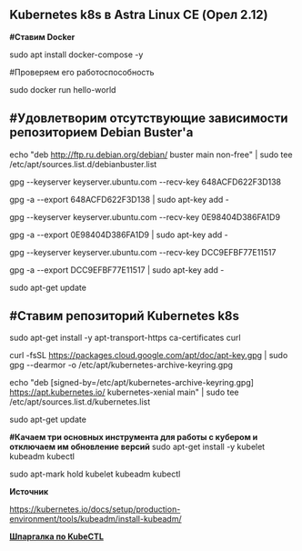 Kubernetes k8s в Astra Linux CE (Орел 2.12)
---
<b>#Ставим Docker</b>

sudo apt install docker-compose -y

#Проверяем его работоспособность

sudo docker run hello-world

#Удовлетворим отсутствующие зависимости репозиторием Debian Buster'а
---
echo "deb http://ftp.ru.debian.org/debian/ buster main non-free" | sudo tee /etc/apt/sources.list.d/debianbuster.list

gpg --keyserver keyserver.ubuntu.com --recv-key 648ACFD622F3D138

gpg -a --export 648ACFD622F3D138 | sudo apt-key add -

gpg --keyserver keyserver.ubuntu.com --recv-key 0E98404D386FA1D9

gpg -a --export 0E98404D386FA1D9 | sudo apt-key add -

gpg --keyserver keyserver.ubuntu.com --recv-key DCC9EFBF77E11517

gpg -a --export DCC9EFBF77E11517 | sudo apt-key add -

sudo apt-get update


#Ставим репозиторий Kubernetes k8s
---
sudo apt-get install -y apt-transport-https ca-certificates curl

curl -fsSL https://packages.cloud.google.com/apt/doc/apt-key.gpg | sudo gpg --dearmor -o /etc/apt/kubernetes-archive-keyring.gpg

echo "deb [signed-by=/etc/apt/kubernetes-archive-keyring.gpg] https://apt.kubernetes.io/ kubernetes-xenial main" | sudo tee /etc/apt/sources.list.d/kubernetes.list

sudo apt-get update


<b>#Качаем три основных инструмента для работы с кубером и отключаем им обновление версий</b>
sudo apt-get install -y kubelet kubeadm kubectl

sudo apt-mark hold kubelet kubeadm kubectl


<b>Источник</b>

https://kubernetes.io/docs/setup/production-environment/tools/kubeadm/install-kubeadm/

[**Шпаргалка по KubeCTL**](https://kubernetes.io/ru/docs/reference/kubectl/cheatsheet/)

